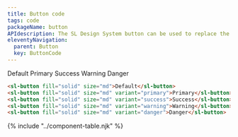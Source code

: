 ```yaml
---
title: Button code
tags: code
packageName: button
APIdescription: The SL Design System button can be used to replace the default HTML button. We've tried our best to mimic all the behaviours and options you get when using a standard button. But this one looks a lot nicer!
eleventyNavigation:
  parent: Button
  key: ButtonCode
---
```

<section>
<div class="ds-example">
  <div class="ds-example__code-wrapper">
    <sl-button fill="solid" size="md">Default</sl-button>
    <sl-button fill="solid" size="md" variant="primary">Primary</sl-button>
    <sl-button fill="solid" size="md" variant="success">Success</sl-button>
    <sl-button fill="solid" size="md" variant="warning">Warning</sl-button>
    <sl-button fill="solid" size="md" variant="danger">Danger</sl-button>
  </div>
</div>

<div class="ds-code">

  ```html
  <sl-button fill="solid" size="md">Default</sl-button>
  <sl-button fill="solid" size="md" variant="primary">Primary</sl-button>
  <sl-button fill="solid" size="md" variant="success">Success</sl-button>
  <sl-button fill="solid" size="md" variant="warning">Warning</sl-button>
  <sl-button fill="solid" size="md" variant="danger">Danger</sl-button>
  ```

</div>

</section>

{% include "../component-table.njk" %}

